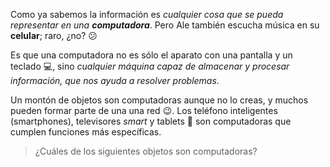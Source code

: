 Como ya sabemos la información es  _cualquier cosa que se pueda representar en una **computadora**_. Pero Ale también escucha música en su **celular**; raro, ¿no? :confused:

Es que una computadora no es sólo el aparato con una pantalla y un teclado :computer:, sino _cualquier máquina capaz de almacenar y procesar información, que nos ayuda a resolver problemas_.

Un montón de objetos son computadoras aunque no lo creas, y muchos pueden formar parte de una una red :wink:. Los teléfono inteligentes (smartphones), televisores _smart_ y tablets :iphone: son computadoras que cumplen funciones más específicas.

> ¿Cuáles de los siguientes objetos son computadoras?

